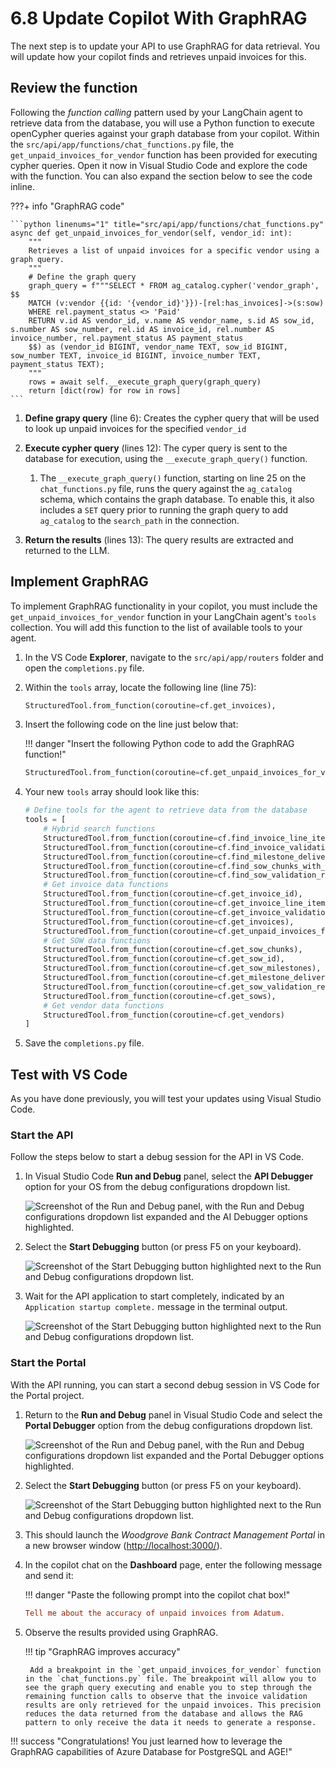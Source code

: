 # 6.8 Update Copilot With GraphRAG

The next step is to update your API to use GraphRAG for data retrieval. You will update how your copilot finds and retrieves unpaid invoices for this.

## Review the function

Following the _function calling_ pattern used by your LangChain agent to retrieve data from the database, you will use a Python function to execute openCypher queries against your graph database from your copilot. Within the `src/api/app/functions/chat_functions.py` file, the `get_unpaid_invoices_for_vendor` function has been provided for executing cypher queries. Open it now in Visual Studio Code and explore the code with the function. You can also expand the section below to see the code inline.

???+ info "GraphRAG code"

    ```python linenums="1" title="src/api/app/functions/chat_functions.py"
    async def get_unpaid_invoices_for_vendor(self, vendor_id: int):
        """
        Retrieves a list of unpaid invoices for a specific vendor using a graph query.
        """
        # Define the graph query
        graph_query = f"""SELECT * FROM ag_catalog.cypher('vendor_graph', $$
        MATCH (v:vendor {{id: '{vendor_id}'}})-[rel:has_invoices]->(s:sow)
        WHERE rel.payment_status <> 'Paid'
        RETURN v.id AS vendor_id, v.name AS vendor_name, s.id AS sow_id, s.number AS sow_number, rel.id AS invoice_id, rel.number AS invoice_number, rel.payment_status AS payment_status
        $$) as (vendor_id BIGINT, vendor_name TEXT, sow_id BIGINT, sow_number TEXT, invoice_id BIGINT, invoice_number TEXT, payment_status TEXT);
        """
        rows = await self.__execute_graph_query(graph_query)
        return [dict(row) for row in rows]
    ```

1. **Define grapy query** (line 6): Creates the cypher query that will be used to look up unpaid invoices for the specified `vendor_id`

2. **Execute cypher query** (lines 12): The cyper query is sent to the database for execution, using the `__execute_graph_query()` function.

   1. The `__execute_graph_query()` function, starting on line 25 on the `chat_functions.py` file, runs the query against the `ag_catalog` schema, which contains the graph database. To enable this, it also includes a `SET` query prior to running the graph query to add `ag_catalog` to the `search_path` in the connection.

3. **Return the results** (lines 13): The query results are extracted and returned to the LLM.

## Implement GraphRAG

To implement GraphRAG functionality in your copilot, you must include the `get_unpaid_invoices_for_vendor` function in your LangChain agent's `tools` collection. You will add this function to the list of available tools to your agent.

1. In the VS Code **Explorer**, navigate to the `src/api/app/routers` folder and open the `completions.py` file.

2. Within the `tools` array, locate the following line (line 75):

    ```python
    StructuredTool.from_function(coroutine=cf.get_invoices),
    ```

3. Insert the following code on the line just below that:

    !!! danger "Insert the following Python code to add the GraphRAG function!"

    ```python
    StructuredTool.from_function(coroutine=cf.get_unpaid_invoices_for_vendor),
    ```

4. Your new `tools` array should look like this:

    ```python hl_lines="14"
    # Define tools for the agent to retrieve data from the database
    tools = [
        # Hybrid search functions
        StructuredTool.from_function(coroutine=cf.find_invoice_line_items),
        StructuredTool.from_function(coroutine=cf.find_invoice_validation_results),
        StructuredTool.from_function(coroutine=cf.find_milestone_deliverables),
        StructuredTool.from_function(coroutine=cf.find_sow_chunks_with_semantic_ranking),
        StructuredTool.from_function(coroutine=cf.find_sow_validation_results),
        # Get invoice data functions
        StructuredTool.from_function(coroutine=cf.get_invoice_id),
        StructuredTool.from_function(coroutine=cf.get_invoice_line_items),
        StructuredTool.from_function(coroutine=cf.get_invoice_validation_results),
        StructuredTool.from_function(coroutine=cf.get_invoices),
        StructuredTool.from_function(coroutine=cf.get_unpaid_invoices_for_vendor),
        # Get SOW data functions
        StructuredTool.from_function(coroutine=cf.get_sow_chunks),
        StructuredTool.from_function(coroutine=cf.get_sow_id),
        StructuredTool.from_function(coroutine=cf.get_sow_milestones),
        StructuredTool.from_function(coroutine=cf.get_milestone_deliverables),
        StructuredTool.from_function(coroutine=cf.get_sow_validation_results),
        StructuredTool.from_function(coroutine=cf.get_sows),
        # Get vendor data functions
        StructuredTool.from_function(coroutine=cf.get_vendors)
    ]
    ```

5. Save the `completions.py` file.

## Test with VS Code

As you have done previously, you will test your updates using Visual Studio Code.

### Start the API

Follow the steps below to start a debug session for the API in VS Code.

1. In Visual Studio Code **Run and Debug** panel, select the **API Debugger** option for your OS from the debug configurations dropdown list.

    ![Screenshot of the Run and Debug panel, with the Run and Debug configurations dropdown list expanded and the AI Debugger options highlighted.](../img/vs-code-run-and-debug-selection.png)

2. Select the **Start Debugging** button (or press F5 on your keyboard).

    ![Screenshot of the Start Debugging button highlighted next to the Run and Debug configurations dropdown list.](../img/vs-code-start-debugging.png)

3. Wait for the API application to start completely, indicated by an `Application startup complete.` message in the terminal output.

    ![Screenshot of the Start Debugging button highlighted next to the Run and Debug configurations dropdown list.](../img/vs-code-api-application-startup-complete.png)

### Start the Portal

With the API running, you can start a second debug session in VS Code for the Portal project.

1. Return to the **Run and Debug** panel in Visual Studio Code and select the **Portal Debugger** option from the debug configurations dropdown list.

    ![Screenshot of the Run and Debug panel, with the Run and Debug configurations dropdown list expanded and the Portal Debugger options highlighted.](../img/vs-code-run-and-debug-portal-debugger.png)

2. Select the **Start Debugging** button (or press F5 on your keyboard).

    ![Screenshot of the Start Debugging button highlighted next to the Run and Debug configurations dropdown list.](../img/vs-code-start-debugging.png)

3. This should launch the _Woodgrove Bank Contract Management Portal_ in a new browser window (<http://localhost:3000/>).

4. In the copilot chat on the **Dashboard** page, enter the following message and send it:

    !!! danger "Paste the following prompt into the copilot chat box!"

    ```ini title=""
    Tell me about the accuracy of unpaid invoices from Adatum.
    ```

5. Observe the results provided using GraphRAG.

    !!! tip "GraphRAG improves accuracy"

        Add a breakpoint in the `get_unpaid_invoices_for_vendor` function in the `chat_functions.py` file. The breakpoint will allow you to see the graph query executing and enable you to step through the remaining function calls to observe that the invoice validation results are only retrieved for the unpaid invoices. This precision reduces the data returned from the database and allows the RAG pattern to only receive the data it needs to generate a response.

!!! success "Congratulations! You just learned how to leverage the GraphRAG capabilities of Azure Database for PostgreSQL and AGE!"
